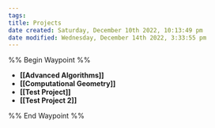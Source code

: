 ```yaml
---
tags: 
title: Projects
date created: Saturday, December 10th 2022, 10:13:49 pm
date modified: Wednesday, December 14th 2022, 3:33:55 pm
---
```


%% Begin Waypoint %%
- **[[Advanced Algorithms]]**
- **[[Computational Geometry]]**
- **[[Test Project]]**
- **[[Test Project 2]]**

%% End Waypoint %%